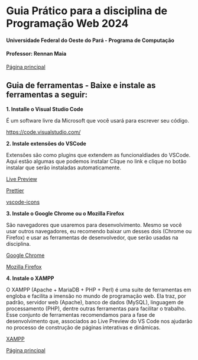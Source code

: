 # Guia Prático para a disciplina de Programação Web 2024
#### Universidade Federal do Oeste do Pará - Programa de Computação
#### Professor: Rennan Maia

[Página principal](README.md)

## Guia de ferramentas - Baixe e instale as ferramentas a seguir:

**1. Installe o Visual Studio Code**

É um software livre da Microsoft que você usará para escrever seu código.

https://code.visualstudio.com/

**2. Instale extensões do VSCode**

Extensões são como plugins que extendem as funcionaldiades do VSCode. Aqui estão algumas que podemos instalar Clique no link e clique no botão instalar que serão instaladas automaticamente. 

[Live Preview](https://marketplace.visualstudio.com/items?itemName=ms-vscode.live-server)

[Prettier](https://marketplace.visualstudio.com/items?itemName=esbenp.prettier-vscode)

[vscode-icons](https://marketplace.visualstudio.com/items?itemName=vscode-icons-team.vscode-icons)


**3. Instale o Google Chrome ou o Mozilla Firefox**

São navegadores que usaremos para desenvolvimento. Mesmo se você usar outros navegadores, eu recomendo baixar um desses dois (Chrome ou Firefox) e usar as ferramentas de desenvolvedor, que serão usadas na disciplina.

[Google Chrome](https://www.google.com/intl/en_uk/chrome/)

[Mozilla Firefox](https://www.mozilla.org/pt-BR/firefox/)

**4. Instale o XAMPP**

O XAMPP (Apache + MariaDB + PHP + Perl) é uma suite de ferramentas em engloba e facilita a imensão no mundo de programação web. Ela traz, por padrão, servidor web (Apache), banco de dados (MySQL), linguagem de processamento (PHP), dentre outras ferramentas para facilitar o trabalho. Esse conjunto de ferramentas recomendamos para a fase de desenvolvimento que, associados ao Live Preview do VS Code nos ajudarão no processo de construção de páginas interativas e dinâmicas.

[XAMPP](https://www.apachefriends.org/)



[Página principal](README.md)
